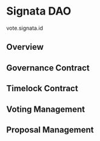 # Signata DAO

vote.signata.id

## Overview



## Governance Contract



## Timelock Contract



## Voting Management



## Proposal Management

